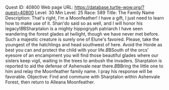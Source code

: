 Quest ID: 40800
Web page URL: https://database.turtle-wow.org/?quest=40800
Level: 30
Min Level: 25
Race: 589
Title: The Family Name
Description: That's right, I'm a Moonfeather! I have a gift, I just need to learn how to make use of it. Shan'do said so as well, and I will honor his legacy!$B$BSharptalon is a mighty hippogryph patriarch I have seen wandering the forest glades at twilight, though we have never met before. Such a majestic creature is surely one of Elune's favored. Please, take the youngest of the hatchlings and head southwest of here. Avoid the Horde as best you can and protect the child with your life.$B$BSouth of the orcs' eyesore of an encampment you will find those beautiful glades where our sisters keep vigil, waiting in the trees to ambush the invaders. Sharptalon is reported to aid the defense of Ashenvale near there.$B$BBring the little one to him and relay the Moonfeather family name. I pray his response will be favorable.
Objective: Find and commune with Sharptalon within Ashenvale Forest, then return to Alleana Moonfeather.
